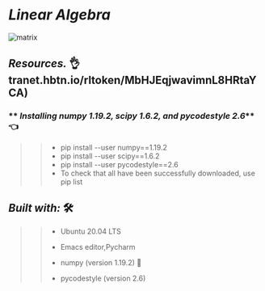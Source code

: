 # *_Linear Algebra_*

![matrix](https://user-images.githubusercontent.com/85587286/183429785-3c93d39c-9f34-4f0b-aca8-b030d28adf0e.jpg)
 
## **_Resources._** 👌tranet.hbtn.io/rltoken/MbHJEqjwavimnL8HRtaYCA)

### ** _Installing numpy 1.19.2, scipy 1.6.2, and pycodestyle 2.6_**  👈
>> * pip install --user numpy==1.19.2
>> * pip install --user scipy==1.6.2
>> * pip install --user pycodestyle==2.6
>> * To check that all have been successfully downloaded, use pip list


## **_Built with:_** 🛠️

>> * Ubuntu 20.04 LTS
>> 
>> * Emacs editor,Pycharm
>> 
>> * numpy (version 1.19.2) 🏁
>> 
>> * pycodestyle (version 2.6)
